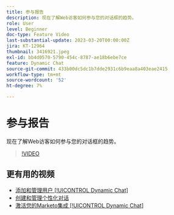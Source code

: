 ```yaml
---
title: 参与报告
description: 现在了解Web访客如何参与您的对话框的趋势。
role: User
level: Beginner
doc-type: Feature Video
last-substantial-update: 2023-03-20T00:00:00Z
jira: KT-12964
thumbnail: 3416921.jpeg
exl-id: bb4d0570-5790-454c-8787-ae18b6ebe7ce
feature: Dynamic Chat
source-git-commit: 433b00dc5dc1b7dde2931c6b9eaa8a403eae2415
workflow-type: tm+mt
source-wordcount: '52'
ht-degree: 7%

---
```


# 参与报告

现在了解Web访客如何参与您的对话框的趋势。

>[!VIDEO](https://video.tv.adobe.com/v/3416921/?quality=12&learn=on)

## 更有用的视频

* [添加和管理用户 [!UICONTROL Dynamic Chat]](user-management.md)
* [创建和管理个性化对话](dialogue-management.md)
* [激活您的Marketo集成 [!UICONTROL Dynamic Chat]](marketo-integration.md)
